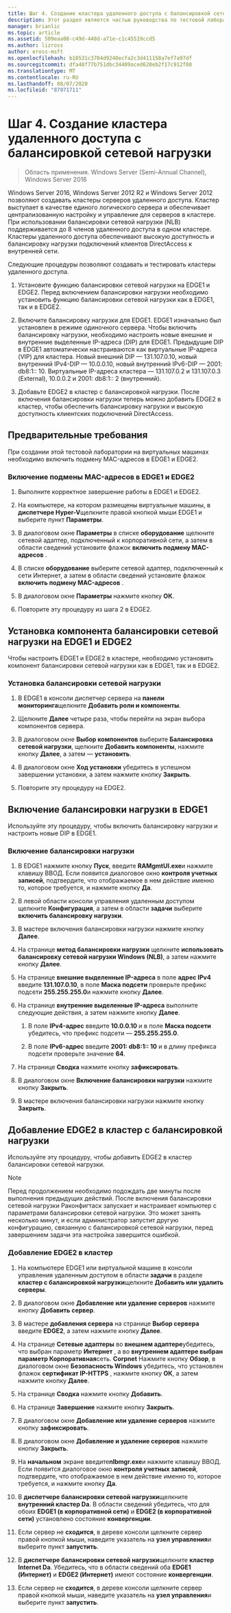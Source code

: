 ```yaml
---
title: Шаг 4. Создание кластера удаленного доступа с балансировкой сетевой нагрузки
description: Этот раздел является частью руководства по тестовой лаборатории. демонстрация DirectAccess в кластере с Windows NLB для Windows Server 2016
manager: brianlic
ms.topic: article
ms.assetid: 509eaa08-c49d-448d-a71e-c1c45519ccd5
ms.author: lizross
author: eross-msft
ms.openlocfilehash: b18531c3704d9240ecfa2c3d411158a7ef7a97df
ms.sourcegitcommit: dfa48f77b751dbc34409aced628eb2f17c912f08
ms.translationtype: MT
ms.contentlocale: ru-RU
ms.lasthandoff: 08/07/2020
ms.locfileid: "87971711"
---
```

# <a name="step-4-create-the-network-load-balanced-remote-access-cluster"></a>Шаг 4. Создание кластера удаленного доступа с балансировкой сетевой нагрузки

>Область применения. Windows Server (Semi-Annual Channel), Windows Server 2016

 Windows Server 2016, Windows Server 2012 R2 и Windows Server 2012 позволяют создавать кластеры серверов удаленного доступа. Кластер выступает в качестве единого логического сервера и обеспечивает централизованную настройку и управление для серверов в кластере. При использовании балансировки сетевой нагрузки (NLB) поддерживается до 8 членов удаленного доступа в одном кластере. Кластеры удаленного доступа обеспечивают высокую доступность и балансировку нагрузки подключений клиентов DirectAccess к внутренней сети.

Следующие процедуры позволяют создавать и тестировать кластеры удаленного доступа.

1. Установите функцию балансировки сетевой нагрузки на EDGE1 и EDGE2. Перед включением балансировки нагрузки необходимо установить функцию балансировки сетевой нагрузки как в EDGE1, так и в EDGE2.

2. Включите балансировку нагрузки для EDGE1. EDGE1 изначально был установлен в режиме одиночного сервера. Чтобы включить балансировку нагрузки, необходимо настроить новые внешние и внутренние выделенные IP-адреса (DIP) для EDGE1. Предыдущие DIP в EDGE1 автоматически настраиваются как виртуальные IP-адреса (VIP) для кластера. Новый внешний DIP — 131.107.0.10, новый внутренний IPv4-DIP — 10.0.0.10, новый внутренний IPv6-DIP — 2001: db8:1:: 10. Виртуальные IP-адреса кластера — 131.107.0.2 и 131.107.0.3 (External), 10.0.0.2 и 2001: db8:1:: 2 (внутренний).

3. Добавьте EDGE2 в кластер с балансировкой нагрузки. После включения балансировки нагрузки теперь можно добавить EDGE2 в кластер, чтобы обеспечить балансировку нагрузки и высокую доступность клиентских подключений DirectAccess.

## <a name="prerequisites"></a>Предварительные требования

При создании этой тестовой лаборатории на виртуальных машинах необходимо включить подмену MAC-адресов в EDGE1 и EDGE2.

### <a name="enable-mac-address-spoofing-on-edge1-and-edge2"></a>Включение подмены MAC-адресов в EDGE1 и EDGE2

1.  Выполните корректное завершение работы в EDGE1 и EDGE2.

2.  На компьютере, на котором размещены виртуальные машины, в **диспетчере Hyper-V**щелкните правой кнопкой мыши EDGE1 и выберите пункт **Параметры**.

3.  В диалоговом окне **Параметры** в списке **оборудование** щелкните сетевой адаптер, подключенный к корпоративной сети, а затем в области сведений установите флажок **включить подмену MAC-адресов** .

4.  В списке **оборудование** выберите сетевой адаптер, подключенный к сети Интернет, а затем в области сведений установите флажок **включить подмену MAC-адресов** .

5.  В диалоговом окне **Параметры** нажмите кнопку **ОК**.

6.  Повторите эту процедуру из шага 2 в EDGE2.

## <a name="install-the-network-load-balancing-feature-on-edge1-and-edge2"></a>Установка компонента балансировки сетевой нагрузки на EDGE1 и EDGE2
Чтобы настроить EDGE1 и EDGE2 в кластере, необходимо установить компонент балансировки сетевой нагрузки как в EDGE1, так и в EDGE2.

### <a name="to-install-network-load-balancing"></a>Установка балансировки сетевой нагрузки

1.  В EDGE1 в консоли диспетчер сервера на **панели мониторинга**щелкните **Добавить роли и компоненты**.

2.  Щелкните **Далее** четыре раза, чтобы перейти на экран выбора компонентов сервера.

3.  В диалоговом окне **Выбор компонентов** выберите **Балансировка сетевой нагрузки**, щелкните **Добавить компоненты**, нажмите кнопку **Далее**, а затем — **установить**.

4.  В диалоговом окне **Ход установки** убедитесь в успешном завершении установки, а затем нажмите кнопку **Закрыть**.

5.  Повторите эту процедуру на EDGE2.

## <a name="enable-load-balancing-on-edge1"></a>Включение балансировки нагрузки в EDGE1
Используйте эту процедуру, чтобы включить балансировку нагрузки и настроить новые DIP в EDGE1.

### <a name="enable-load-balancing"></a>Включение балансировки нагрузки

1.  В EDGE1 нажмите кнопку **Пуск**, введите **RAMgmtUI.exe**и нажмите клавишу ВВОД. Если появится диалоговое окно **контроля учетных записей**, подтвердите, что отображаемое в нем действие именно то, которое требуется, и нажмите кнопку **Да**.

2.  В левой области консоли управления удаленным доступом щелкните **Конфигурация**, а затем в области **задачи** выберите **включить балансировку нагрузки**.

3.  В мастере включения балансировки нагрузки нажмите кнопку **Далее**.

4.  На странице **метод балансировки нагрузки** щелкните **использовать балансировку сетевой нагрузки Windows (NLB)**, а затем нажмите кнопку **Далее**.

5.  На странице **внешние выделенные IP-адреса** в поле **адрес IPv4** введите **131.107.0.10**, в поле **Маска подсети** проверьте префикс подсети **255.255.255.0**и нажмите кнопку **Далее**.

6.  На странице **внутренние выделенные IP-адреса** выполните следующие действия, а затем нажмите кнопку **Далее**.

    1.  В поле **IPv4-адрес** введите **10.0.0.10** и в поле **Маска подсети** убедитесь, что префикс подсети — **255.255.255.0**.

    2.  В поле **IPv6-адрес** введите **2001: db8:1:: 10** и в длину префикса подсети проверьте значение **64**.

7.  На странице **Сводка** нажмите кнопку **зафиксировать**.

8.  В диалоговом окне **Включение балансировки нагрузки** нажмите кнопку **Закрыть**.

9. В мастере включения балансировки нагрузки нажмите кнопку **Закрыть**.

## <a name="add-edge2-to-the-load-balanced-cluster"></a>Добавление EDGE2 в кластер с балансировкой нагрузки
Используйте эту процедуру, чтобы добавить EDGE2 в кластер балансировки сетевой нагрузки.

> [!NOTE]
> Перед продолжением необходимо подождать две минуты после выполнения предыдущих действий. После включения балансировки сетевой нагрузки Раконфигтаск запускает и настраивает компьютер с параметрами балансировки сетевой нагрузки. Это может занять несколько минут, и если администратор запустит другую конфигурацию, связанную с балансировкой сетевой нагрузки, перед завершением задачи эта настройка завершится ошибкой.

### <a name="add-edge2-to-the-cluster"></a>Добавление EDGE2 в кластер

1.  На компьютере EDGE1 или виртуальной машине в консоли управления удаленным доступом в области **задачи** в разделе **кластер с балансировкой нагрузки**щелкните **Добавить или удалить серверы**.

2.  В диалоговом окне **Добавление или удаление серверов** нажмите кнопку **Добавить сервер**.

3.  В мастере **добавления сервера** на странице **Выбор сервера** введите **EDGE2**, а затем нажмите кнопку **Далее**.

4.  На странице **Сетевые адаптеры** во **внешнем адаптере**убедитесь, что выбран параметр **Интернет** , а во **внутреннем адаптере выбран параметр Корпоративная**сеть. **Corpnet** Нажмите кнопку **Обзор**, в диалоговом окне **Безопасность Windows** убедитесь, что установлен флажок **сертификат IP-HTTPS** , нажмите кнопку **ОК**, а затем нажмите кнопку **Далее**.

5.  На странице **Сводка** нажмите кнопку **Добавить**.

6.  На странице **Завершение** нажмите кнопку **Закрыть**.

7.  В диалоговом окне **Добавление или удаление серверов** нажмите кнопку **зафиксировать**.

8.  В диалоговом окне **Добавление и удаление серверов** нажмите кнопку **Закрыть**.

9. На **начальном** экране введите**nlbmgr.exe**и нажмите клавишу ВВОД. Если появится диалоговое окно **контроля учетных записей**, подтвердите, что отображаемое в нем действие именно то, которое требуется, и нажмите кнопку **Да**.

10. В **диспетчере балансировки сетевой нагрузки**щелкните **внутренний кластер Da**. В области сведений убедитесь, что для обоих **EDGE1 (в корпоративной сети)** и **EDGE2 (в корпоративной сети)** установлено состояние **конвергенции**.

11. Если сервер не **сходится**, в дереве консоли щелкните сервер правой кнопкой мыши, наведите указатель на **узел управления**и выберите пункт **запустить**.

12. В **диспетчере балансировки сетевой нагрузки**щелкните **кластер Internet Da**. Убедитесь, что в области сведений оба **EDGE1 (Интернет)** и **EDGE2 (Интернет)** имеют состояние **конвергенции**.

13. Если сервер не **сходится**, в дереве консоли щелкните сервер правой кнопкой мыши, наведите указатель на **узел управления**и выберите пункт **запустить**.
